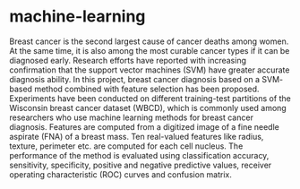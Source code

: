 # machine-learning
Breast cancer is the second largest cause of cancer deaths among women. At the same time, it is also among the most curable cancer types if it can be diagnosed early. Research efforts have reported with increasing confirmation that the support vector machines (SVM) have greater accurate diagnosis ability. In this project, breast cancer diagnosis based on a SVM- based method combined with feature selection has been proposed. Experiments have been conducted on different training-test partitions of the Wisconsin breast cancer dataset (WBCD), which is commonly used among researchers who use machine learning methods for breast cancer diagnosis. Features are computed from a digitized image of a fine needle aspirate (FNA) of a breast mass. Ten real-valued features like radius, texture, perimeter etc. are computed for each cell nucleus. The performance of the method is evaluated using classification accuracy, sensitivity, specificity, positive and negative predictive values, receiver operating characteristic (ROC) curves and confusion matrix.
